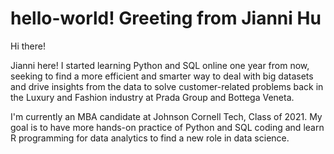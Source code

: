 # hello-world! Greeting from Jianni Hu

Hi there! 

Jianni here! I started learning Python and SQL online one year from now, seeking to find a more efficient and smarter way to deal with big datasets and drive insights from the data to solve customer-related problems back in the Luxury and Fashion industry at Prada Group and Bottega Veneta.

I'm currently an MBA candidate at Johnson Cornell Tech, Class of 2021. My goal is to have more hands-on practice of Python and SQL coding and learn R programming for data analytics to find a new role in data science.

